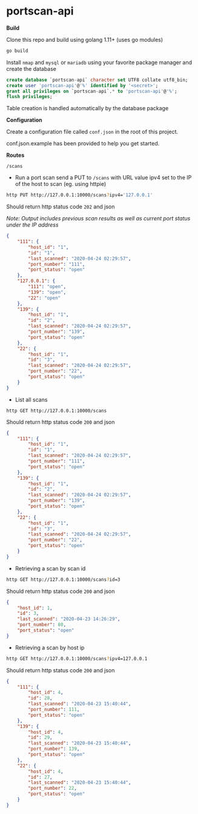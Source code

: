 portscan-api
============

**Build**

Clone this repo and build using golang 1.11+ (uses go modules)
```sh
go build
```

Install `nmap` and `mysql` or `mariadb` using your favorite package manager
and create the database

```sql
create database `portscan-api` character set UTF8 collate utf8_bin;
create user 'portscan-api'@'%' identified by '<secret>';
grant all privileges on `portscan-api`.* to 'portscan-api'@'%';
flush privileges;
```

Table creation is handled automatically by the database package

**Configuration**

Create a configuration file called `conf.json` in the root of this project.

conf.json.example has been provided to help you get started.

**Routes**

`/scans`

- Run a port scan send a PUT to `/scans` with URL value ipv4 set to the IP of the host to scan (eg. using httpie)
```sh
http PUT http://127.0.0.1:10000/scans?ipv4='127.0.0.1'
```

Should return http status code `202` and json

_Note: Output includes previous scan results as well as current port status under the IP address_
```json
{
    "111": {
        "host_id": "1",
        "id": "1",
        "last_scanned": "2020-04-24 02:29:57",
        "port_number": "111",
        "port_status": "open"
    },
    "127.0.0.1": {
        "111": "open",
        "139": "open",
        "22": "open"
    },
    "139": {
        "host_id": "1",
        "id": "2",
        "last_scanned": "2020-04-24 02:29:57",
        "port_number": "139",
        "port_status": "open"
    },
    "22": {
        "host_id": "1",
        "id": "3",
        "last_scanned": "2020-04-24 02:29:57",
        "port_number": "22",
        "port_status": "open"
    }
}
```

- List all scans
```
http GET http://127.0.0.1:10000/scans
```

Should return http status code `200` and json
```json
{
    "111": {
        "host_id": "1",
        "id": "1",
        "last_scanned": "2020-04-24 02:29:57",
        "port_number": "111",
        "port_status": "open"
    },
    "139": {
        "host_id": "1",
        "id": "2",
        "last_scanned": "2020-04-24 02:29:57",
        "port_number": "139",
        "port_status": "open"
    },
    "22": {
        "host_id": "1",
        "id": "3",
        "last_scanned": "2020-04-24 02:29:57",
        "port_number": "22",
        "port_status": "open"
    }
}
```

- Retrieving a scan by scan id
```sh
http GET http://127.0.0.1:10000/scans?id=3
```

Should return http status code `200` and json
```json
{
    "host_id": 1,
    "id": 3,
    "last_scanned": "2020-04-23 14:26:29",
    "port_number": 80,
    "port_status": "open"
}
```

- Retrieving a scan by host ip
```sh
http GET http://127.0.0.1:10000/scans?ipv4=127.0.0.1
```

Should return http status code `200` and json
```json
{
    "111": {
        "host_id": 4,
        "id": 28,
        "last_scanned": "2020-04-23 15:40:44",
        "port_number": 111,
        "port_status": "open"
    },
    "139": {
        "host_id": 4,
        "id": 29,
        "last_scanned": "2020-04-23 15:40:44",
        "port_number": 139,
        "port_status": "open"
    },
    "22": {
        "host_id": 4,
        "id": 27,
        "last_scanned": "2020-04-23 15:40:44",
        "port_number": 22,
        "port_status": "open"
    }
}
```
